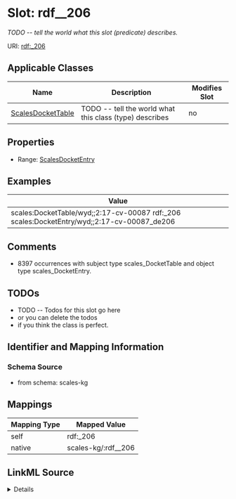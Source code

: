 

# Slot: rdf__206


_TODO -- tell the world what this slot (predicate) describes._





URI: [rdf:_206](http://www.w3.org/1999/02/22-rdf-syntax-ns#_206)



<!-- no inheritance hierarchy -->





## Applicable Classes

| Name | Description | Modifies Slot |
| --- | --- | --- |
| [ScalesDocketTable](../classes/ScalesDocketTable.md) | TODO -- tell the world what this class (type) describes |  no  |







## Properties

* Range: [ScalesDocketEntry](../classes/ScalesDocketEntry.md)






## Examples

| Value |
| --- |
| scales:DocketTable/wyd;;2:17-cv-00087 rdf:_206 scales:DocketEntry/wyd;;2:17-cv-00087_de206 |

## Comments

* 8397 occurrences with subject type scales_DocketTable and object type scales_DocketEntry.

## TODOs

* TODO -- Todos for this slot go here
* or you can delete the todos
* if you think the class is perfect.

## Identifier and Mapping Information







### Schema Source


* from schema: scales-kg




## Mappings

| Mapping Type | Mapped Value |
| ---  | ---  |
| self | rdf:_206 |
| native | scales-kg/:rdf__206 |




## LinkML Source

<details>
```yaml
name: rdf__206
description: TODO -- tell the world what this slot (predicate) describes.
todos:
- TODO -- Todos for this slot go here
- or you can delete the todos
- if you think the class is perfect.
comments:
- 8397 occurrences with subject type scales_DocketTable and object type scales_DocketEntry.
examples:
- value: scales:DocketTable/wyd;;2:17-cv-00087 rdf:_206 scales:DocketEntry/wyd;;2:17-cv-00087_de206
from_schema: scales-kg
rank: 1000
slot_uri: rdf:_206
alias: rdf__206
domain_of:
- scales_DocketTable
range: scales_DocketEntry

```
</details>